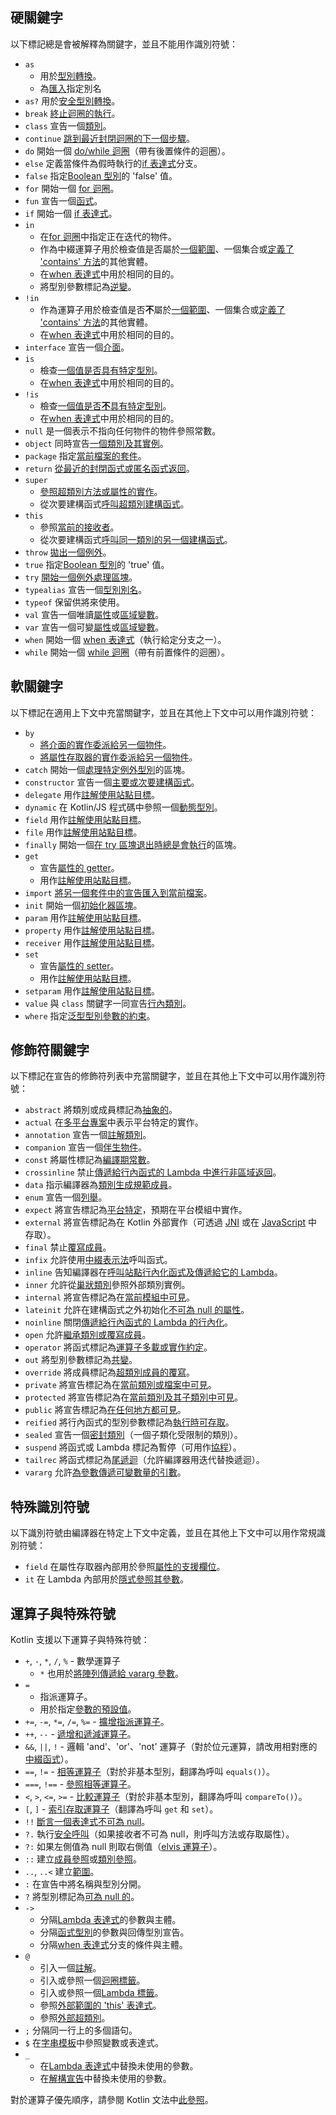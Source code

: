 [//]: # (title: 關鍵字與運算子)

## 硬關鍵字

以下標記總是會被解釋為關鍵字，並且不能用作識別符號：

 * `as`
     - 用於[型別轉換](typecasts.md#unsafe-cast-operator)。
     - 為[匯入](packages.md#imports)指定別名
 * `as?` 用於[安全型別轉換](typecasts.md#safe-nullable-cast-operator)。
 * `break` [終止迴圈的執行](returns.md)。
 * `class` 宣告一個[類別](classes.md)。
 * `continue` [跳到最近封閉迴圈的下一個步驟](returns.md)。
 * `do` 開始一個 [do/while 迴圈](control-flow.md#while-loops)（帶有後置條件的迴圈）。
 * `else` 定義當條件為假時執行的[if 表達式](control-flow.md#if-expression)分支。
 * `false` 指定[Boolean 型別](booleans.md)的 'false' 值。
 * `for` 開始一個 [for 迴圈](control-flow.md#for-loops)。
 * `fun` 宣告一個[函式](functions.md)。
 * `if` 開始一個 [if 表達式](control-flow.md#if-expression)。
 * `in`
     - 在[for 迴圈](control-flow.md#for-loops)中指定正在迭代的物件。
     - 作為中綴運算子用於檢查值是否屬於[一個範圍](ranges.md)、一個集合或[定義了 'contains' 方法](operator-overloading.md#in-operator)的其他實體。
     - 在[when 表達式](control-flow.md#when-expressions-and-statements)中用於相同的目的。
     - 將型別參數標記為[逆變](generics.md#declaration-site-variance)。
 * `!in`
     - 作為運算子用於檢查值是否**不**屬於[一個範圍](ranges.md)、一個集合或[定義了 'contains' 方法](operator-overloading.md#in-operator)的其他實體。
     - 在[when 表達式](control-flow.md#when-expressions-and-statements)中用於相同的目的。
 * `interface` 宣告一個[介面](interfaces.md)。
 * `is`
     - 檢查[一個值是否具有特定型別](typecasts.md#is-and-is-operators)。
     - 在[when 表達式](control-flow.md#when-expressions-and-statements)中用於相同的目的。
 * `!is`
     - 檢查[一個值是否**不**具有特定型別](typecasts.md#is-and-is-operators)。
     - 在[when 表達式](control-flow.md#when-expressions-and-statements)中用於相同的目的。
 * `null` 是一個表示不指向任何物件的物件參照常數。
 * `object` 同時宣告[一個類別及其實例](object-declarations.md)。
 * `package` 指定[當前檔案的套件](packages.md)。
 * `return` [從最近的封閉函式或匿名函式返回](returns.md)。
 * `super`
     - [參照超類別方法或屬性的實作](inheritance.md#calling-the-superclass-implementation)。
     - 從次要建構函式[呼叫超類別建構函式](classes.md#inheritance)。
 * `this`
     - 參照[當前的接收者](this-expressions.md)。
     - 從次要建構函式[呼叫同一類別的另一個建構函式](classes.md#constructors)。
 * `throw` [拋出一個例外](exceptions.md)。
 * `true` 指定[Boolean 型別](booleans.md)的 'true' 值。
 * `try` [開始一個例外處理區塊](exceptions.md)。
 * `typealias` 宣告一個[型別別名](type-aliases.md)。
 * `typeof` 保留供將來使用。
 * `val` 宣告一個唯讀[屬性](properties.md)或[區域變數](basic-syntax.md#variables)。
 * `var` 宣告一個可變[屬性](properties.md)或[區域變數](basic-syntax.md#variables)。
 * `when` 開始一個 [when 表達式](control-flow.md#when-expressions-and-statements)（執行給定分支之一）。
 * `while` 開始一個 [while 迴圈](control-flow.md#while-loops)（帶有前置條件的迴圈）。

## 軟關鍵字

以下標記在適用上下文中充當關鍵字，並且在其他上下文中可以用作識別符號：

 * `by`
     - [將介面的實作委派給另一個物件](delegation.md)。
     - [將屬性存取器的實作委派給另一個物件](delegated-properties.md)。
 * `catch` 開始一個[處理特定例外型別](exceptions.md)的區塊。
 * `constructor` 宣告一個[主要或次要建構函式](classes.md#constructors)。
 * `delegate` 用作[註解使用站點目標](annotations.md#annotation-use-site-targets)。
 * `dynamic` 在 Kotlin/JS 程式碼中參照一個[動態型別](dynamic-type.md)。
 * `field` 用作[註解使用站點目標](annotations.md#annotation-use-site-targets)。
 * `file` 用作[註解使用站點目標](annotations.md#annotation-use-site-targets)。
 * `finally` 開始一個[在 try 區塊退出時總是會執行](exceptions.md)的區塊。
 * `get`
     - 宣告[屬性的 getter](properties.md)。
     - 用作[註解使用站點目標](annotations.md#annotation-use-site-targets)。
 * `import` [將另一個套件中的宣告匯入到當前檔案](packages.md)。
 * `init` 開始一個[初始化器區塊](classes.md#constructors)。
 * `param` 用作[註解使用站點目標](annotations.md#annotation-use-site-targets)。
 * `property` 用作[註解使用站點目標](annotations.md#annotation-use-site-targets)。
 * `receiver` 用作[註解使用站點目標](annotations.md#annotation-use-site-targets)。
 * `set`
     - 宣告[屬性的 setter](properties.md)。
     - 用作[註解使用站點目標](annotations.md#annotation-use-site-targets)。
* `setparam` 用作[註解使用站點目標](annotations.md#annotation-use-site-targets)。
* `value` 與 `class` 關鍵字一同宣告[行內類別](inline-classes.md)。
* `where` 指定[泛型型別參數的約束](generics.md#upper-bounds)。

## 修飾符關鍵字

以下標記在宣告的修飾符列表中充當關鍵字，並且在其他上下文中可以用作識別符號：

 * `abstract` 將類別或成員標記為[抽象的](classes.md#abstract-classes)。
 * `actual` 在[多平台專案](https://www.jetbrains.com/help/kotlin-multiplatform-dev/multiplatform-expect-actual.html)中表示平台特定的實作。
 * `annotation` 宣告一個[註解類別](annotations.md)。
 * `companion` 宣告一個[伴生物件](object-declarations.md#companion-objects)。
 * `const` 將屬性標記為[編譯期常數](properties.md#compile-time-constants)。
 * `crossinline` 禁止[傳遞給行內函式的 Lambda 中進行非區域返回](inline-functions.md#returns)。
 * `data` 指示編譯器為[類別生成規範成員](data-classes.md)。
 * `enum` 宣告一個[列舉](enum-classes.md)。
 * `expect` 將宣告標記為[平台特定](https://www.jetbrains.com/help/kotlin-multiplatform-dev/multiplatform-expect-actual.html)，預期在平台模組中實作。
 * `external` 將宣告標記為在 Kotlin 外部實作（可透過 [JNI](java-interop.md#using-jni-with-kotlin) 或在 [JavaScript](js-interop.md#external-modifier) 中存取）。
 * `final` 禁止[覆寫成員](inheritance.md#overriding-methods)。
 * `infix` 允許使用[中綴表示法](functions.md#infix-notation)呼叫函式。
 * `inline` 告知編譯器在[呼叫站點行內化函式及傳遞給它的 Lambda](inline-functions.md)。
 * `inner` 允許從[巢狀類別](nested-classes.md)參照外部類別實例。
 * `internal` 將宣告標記為在[當前模組中可見](visibility-modifiers.md)。
 * `lateinit` 允許在建構函式之外初始化[不可為 null 的屬性](properties.md#late-initialized-properties-and-variables)。
 * `noinline` 關閉[傳遞給行內函式的 Lambda 的行內化](inline-functions.md#noinline)。
 * `open` 允許[繼承類別或覆寫成員](classes.md#inheritance)。
 * `operator` 將函式標記為[運算子多載或實作約定](operator-overloading.md)。
 * `out` 將型別參數標記為[共變](generics.md#declaration-site-variance)。
 * `override` 將成員標記為[超類別成員的覆寫](inheritance.md#overriding-methods)。
 * `private` 將宣告標記為在[當前類別或檔案中可見](visibility-modifiers.md)。
 * `protected` 將宣告標記為在[當前類別及其子類別中可見](visibility-modifiers.md)。
 * `public` 將宣告標記為[在任何地方都可見](visibility-modifiers.md)。
 * `reified` 將行內函式的型別參數標記為[執行時可存取](inline-functions.md#reified-type-parameters)。
 * `sealed` 宣告一個[密封類別](sealed-classes.md)（一個子類化受限制的類別）。
 * `suspend` 將函式或 Lambda 標記為暫停（可用作[協程](coroutines-overview.md)）。
 * `tailrec` 將函式標記為[尾遞迴](functions.md#tail-recursive-functions)（允許編譯器用迭代替換遞迴）。
 * `vararg` 允許[為參數傳遞可變數量的引數](functions.md#variable-number-of-arguments-varargs)。

## 特殊識別符號

以下識別符號由編譯器在特定上下文中定義，並且在其他上下文中可以用作常規識別符號：

 * `field` 在屬性存取器內部用於參照[屬性的支援欄位](properties.md#backing-fields)。
 * `it` 在 Lambda 內部用於[隱式參照其參數](lambdas.md#it-implicit-name-of-a-single-parameter)。

## 運算子與特殊符號

Kotlin 支援以下運算子與特殊符號：

 * `+`, `-`, `*`, `/`, `%` - 數學運算子
     - `*` 也用於[將陣列傳遞給 vararg 參數](functions.md#variable-number-of-arguments-varargs)。
 * `=`
     - 指派運算子。
     - 用於指定[參數的預設值](functions.md#parameters-with-default-values)。
 * `+=`, `-=`, `*=`, `/=`, `%=` - [擴增指派運算子](operator-overloading.md#augmented-assignments)。
 * `++`, `--` - [遞增和遞減運算子](operator-overloading.md#increments-and-decrements)。
 * `&&`, `||`, `!` - 邏輯 'and'、'or'、'not' 運算子（對於位元運算，請改用相對應的[中綴函式](numbers.md#operations-on-numbers)）。
 * `==`, `!=` - [相等運算子](operator-overloading.md#equality-and-inequality-operators)（對於非基本型別，翻譯為呼叫 `equals()`）。
 * `===`, `!==` - [參照相等運算子](equality.md#referential-equality)。
 * `<`, `>`, `<=`, `>=` - [比較運算子](operator-overloading.md#comparison-operators)（對於非基本型別，翻譯為呼叫 `compareTo()`）。
 * `[`, `]` - [索引存取運算子](operator-overloading.md#indexed-access-operator)（翻譯為呼叫 `get` 和 `set`）。
 * `!!` [斷言一個表達式不可為 null](null-safety.md#not-null-assertion-operator)。
 * `?.` 執行[安全呼叫](null-safety.md#safe-call-operator)（如果接收者不可為 null，則呼叫方法或存取屬性）。
 * `?:` 如果左側值為 null 則取右側值（[elvis 運算子](null-safety.md#elvis-operator)）。
 * `::` 建立[成員參照](reflection.md#function-references)或[類別參照](reflection.md#class-references)。
 * `..`, `..<` 建立[範圍](ranges.md)。
 * `:` 在宣告中將名稱與型別分開。
 * `?` 將型別標記為[可為 null 的](null-safety.md#nullable-types-and-non-nullable-types)。
 * `->`
     - 分隔[Lambda 表達式](lambdas.md#lambda-expression-syntax)的參數與主體。
     - 分隔[函式型別](lambdas.md#function-types)的參數與回傳型別宣告。
     - 分隔[when 表達式](control-flow.md#when-expressions-and-statements)分支的條件與主體。
 * `@`
     - 引入一個[註解](annotations.md#usage)。
     - 引入或參照一個[迴圈標籤](returns.md#break-and-continue-labels)。
     - 引入或參照一個[Lambda 標籤](returns.md#return-to-labels)。
     - 參照[外部範圍的 'this' 表達式](this-expressions.md#qualified-this)。
     - 參照[外部超類別](inheritance.md#calling-the-superclass-implementation)。
 * `;` 分隔同一行上的多個語句。
 * `$` 在[字串模板](strings.md#string-templates)中參照變數或表達式。
 * `_`
     - 在[Lambda 表達式](lambdas.md#underscore-for-unused-variables)中替換未使用的參數。
     - 在[解構宣告](destructuring-declarations.md#underscore-for-unused-variables)中替換未使用的參數。

對於運算子優先順序，請參閱 Kotlin 文法中[此參照](https://kotlinlang.org/docs/reference/grammar.html#expressions)。